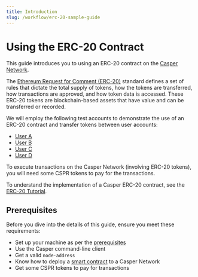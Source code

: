 ```yaml
---
title: Introduction
slug: /workflow/erc-20-sample-guide
---
```


# Using the ERC-20 Contract

This guide introduces you to using an ERC-20 contract on the [Casper Network](https://cspr.live/).

The [Ethereum Request for Comment (ERC-20)](https://eips.ethereum.org/EIPS/eip-20#specification) standard defines a set of rules that dictate the total supply of tokens, how the tokens are transferred, how transactions are approved, and how token data is accessed. These ERC-20 tokens are blockchain-based assets that have value and can be transferred or recorded.

We will employ the following test accounts to demonstrate the use of an ERC-20 contract and transfer tokens between user accounts:

-   [User A](https://integration.cspr.live/account/01f2dfc09a94ef7bce440f93a1bb6f17fdac0c913549927d452e7e91a376e9d20d)
-   [User B](https://integration.cspr.live/account/015d4e20b5f7f687be80aed6e20960898b02c7549cc49ddf583224ecd894eca375)
-   [User C](https://integration.cspr.live/account/0101fe69ae2012358e5ce8e8b39661d45d225251c4f19ebb7fc74b057637e65aa4)
-   [User D](https://integration.cspr.live/account/0171bd7bac58780ce950007de575a472bcb30457e7b68427a6ed466568d71db1d6)

To execute transactions on the Casper Network (involving ERC-20 tokens), you will need some CSPR tokens to pay for the transactions.

To understand the implementation of a Casper ERC-20 contract, see the [ERC-20 Tutorial](https://github.com/casper-ecosystem/erc20/blob/master/TUTORIAL.md).

## Prerequisites

Before you dive into the details of this guide, ensure you meet these requirements:

-   Set up your machine as per the [prerequisites](/workflow/setup)
-   Use the Casper command-line client
-   Get a valid `node-address`
-   Know how to deploy a [smart contract](/dapp-dev-guide/on-chain-contracts.md) to a Casper Network
-   Get some CSPR tokens to pay for transactions
